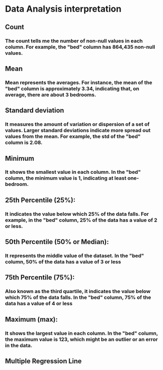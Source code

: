 # Data Analysis interpretation
## Count
### The count tells me the number of non-null values in each column. For example, the "bed" column has 864,435 non-null values.
## Mean
### Mean represents the averages. For instance, the mean of the "bed" column is approximately 3.34, indicating that, on average, there are about 3 bedrooms.
## Standard deviation
### It measures the amount of variation or dispersion of a set of values. Larger standard deviations indicate more spread out values from the mean. For example, the std of the "bed" column is 2.08.
## Minimum
### It shows the smallest value in each column. In the "bed" column, the minimum value is 1, indicating at least one-bedroom.
## 25th Percentile (25%):
### It indicates the value below which 25% of the data falls. For example, in the "bed" column, 25% of the data has a value of 2 or less.
## 50th Percentile (50% or Median):
### It represents the middle value of the dataset. In the "bed" column, 50% of the data has a value of 3 or less
## 75th Percentile (75%):
### Also known as the third quartile, it indicates the value below which 75% of the data falls. In the "bed" column, 75% of the data has a value of 4 or less
## Maximum (max):
### It shows the largest value in each column. In the "bed" column, the maximum value is 123, which might be an outlier or an error in the data.
## Multiple Regression Line
### 